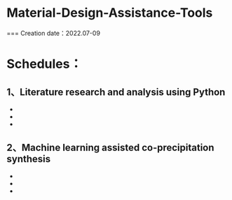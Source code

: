 # Material-Design-Assistance-Tools
===
Creation date：2022.07-09<br>
# Schedules：<br>
## 1、Literature research and analysis using Python<br>
  *
  *
  *
## 2、Machine learning assisted co-precipitation synthesis
  *
  *
  *
